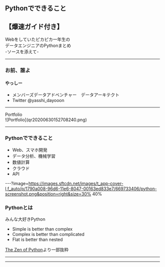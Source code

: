 ## Pythonでできること  
## 【爆速ガイド付き】
Webをしていたピカピカ一年生の  
データエンジニアのPythonまとめ  
-ソースを添えて-

---

### お前、誰よ
#### やっしー
- メンバーズデータアドベンチャー　データアーキテクト
- Twitter @yasshi_dayooon

<hr>
Portfolio<br>
![Portfolio](qr20200630152708240.png)

---

### Pythonでできること

- Web、スマホ開発
- データ分析、機械学習
- 数値計算
- クラウド
- API

---?image=https://images.sftcdn.net/images/t_app-cover-l,f_auto/p/1790a008-96d6-11e6-8047-00163ed833e7/669733406/python-screenshot.png&position=right&size=30% 40%

### Pythonとは

みんな大好きPython  
- Simple is better than complex
- Complex is better than complicated
- Flat is better than nested

[The Zen of Python](https://www.pythonic-exam.com/pythonic)より一部抜粋

---
---
